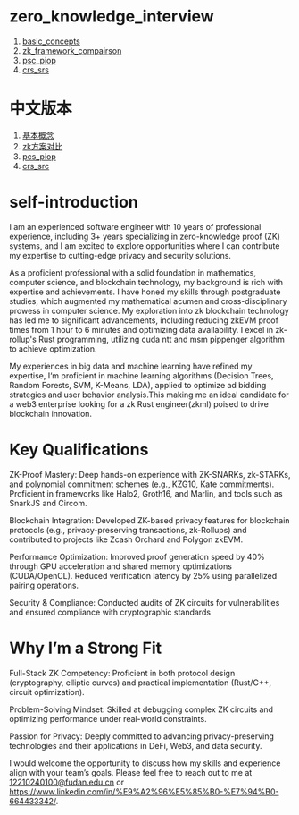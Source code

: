 # zero_knowledge_interview
1. [basic_concepts](https://github.com/tianyinglan/zero_knowledge_interview/blob/main/1.basic_concepts.md)
2. [zk_framework_compairson](https://github.com/tianyinglan/zero_knowledge_interview/blob/main/2.zk_framwork_compairson.md)
3. [psc_piop](https://github.com/tianyinglan/zero_knowledge_interview/blob/main/3.pcs_piop.md)
4. [crs_srs](https://github.com/tianyinglan/zero_knowledge_interview/blob/main/4.crs_srs.md)

# 中文版本
1. [基本概念](https://github.com/tianyinglan/zero_knowledge_interview/blob/main/1.basic_concepts_%E4%B8%AD%E6%96%87.md)
2. [zk方案对比](https://github.com/tianyinglan/zero_knowledge_interview/blob/main/2.zk%E6%96%B9%E6%A1%88%E5%AF%B9%E6%AF%94.md)
3. [pcs_piop](https://github.com/tianyinglan/zero_knowledge_interview/blob/main/3.pcs_piop_%E4%B8%AD%E6%96%87.md)
4. [crs_src](https://github.com/tianyinglan/zero_knowledge_interview/blob/main/4.crs_srs_%E4%B8%AD%E6%96%87.md)

# self-introduction
I am an experienced software engineer with 10 years of professional experience, including 3+ years specializing in zero-knowledge proof (ZK) systems, and I am excited to explore opportunities where I can contribute my expertise to cutting-edge privacy and security solutions.

As a proficient professional with a solid foundation in mathematics, computer science, and blockchain technology, my background is rich with expertise and achievements. I have honed my skills through postgraduate studies, which augmented my mathematical acumen and cross-disciplinary prowess in computer science. My exploration into zk blockchain technology has led me to significant advancements, including reducing zkEVM proof times from 1 hour to 6 minutes and optimizing data availability. I excel in zk-rollup's Rust programming, utilizing cuda ntt and msm pippenger algorithm to achieve optimization. 

My experiences in big data and machine learning have refined my expertise, I‘m proficient in machine learning algorithms (Decision Trees, Random Forests, SVM, K-Means, LDA), applied to optimize ad bidding strategies and user behavior analysis.This making me an ideal candidate for a web3 enterprise looking for a zk Rust engineer(zkml) poised to drive blockchain innovation.

# Key Qualifications
ZK-Proof Mastery: Deep hands-on experience with ZK-SNARKs, zk-STARKs, and polynomial commitment schemes (e.g., KZG10, Kate commitments). Proficient in frameworks like Halo2, Groth16, and Marlin, and tools such as SnarkJS and Circom.

Blockchain Integration: Developed ZK-based privacy features for blockchain protocols (e.g., privacy-preserving transactions, zk-Rollups) and contributed to projects like Zcash Orchard and Polygon zkEVM.

Performance Optimization: Improved proof generation speed by 40% through GPU acceleration and shared memory optimizations (CUDA/OpenCL). Reduced verification latency by 25% using parallelized pairing operations.

Security & Compliance: Conducted audits of ZK circuits for vulnerabilities and ensured compliance with cryptographic standards



# Why I’m a Strong Fit
Full-Stack ZK Competency: Proficient in both protocol design (cryptography, elliptic curves) and practical implementation (Rust/C++, circuit optimization).

Problem-Solving Mindset: Skilled at debugging complex ZK circuits and optimizing performance under real-world constraints.

Passion for Privacy: Deeply committed to advancing privacy-preserving technologies and their applications in DeFi, Web3, and data security.

I would welcome the opportunity to discuss how my skills and experience align with your team’s goals. Please feel free to reach out to me at 12210240100@fudan.edu.cn or https://www.linkedin.com/in/%E9%A2%96%E5%85%B0-%E7%94%B0-664433342/.